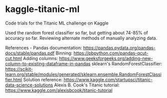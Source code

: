 # kaggle-titanic-ml
Code trials for the Titanic ML challenge on Kaggle

Used the random forest classifier so far, but getting about 74-85% of accuracy so far.
Reviewing alternate methods of manually analyzing data.


References -
Pandas documentation: https://pandas.pydata.org/pandas-docs/stable/pandas.pdf
Binning: https://pbpython.com/pandas-qcut-cut.html
Adding columns: https://www.geeksforgeeks.org/adding-new-column-to-existing-dataframe-in-pandas
sklearn's RandomForestClassifier: https://scikit-learn.org/stable/modules/generated/sklearn.ensemble.RandomForestClassifier.html
Solution reference: https://www.kaggle.com/startupsci/titanic-data-science-solutions
Alexis B. Cook's Titanic tutorial: https://www.kaggle.com/alexisbcook/titanic-tutorial
